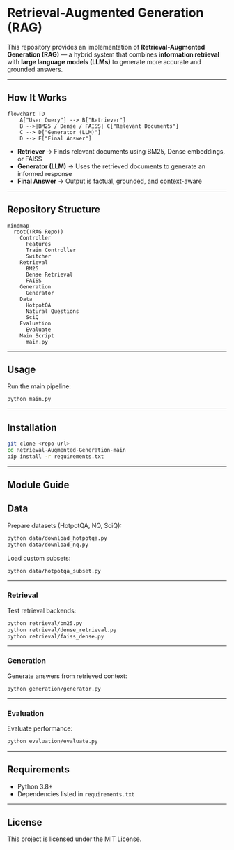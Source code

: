 
# Retrieval-Augmented Generation (RAG)

This repository provides an implementation of **Retrieval-Augmented Generation (RAG)** — a hybrid system that combines **information retrieval** with **large language models (LLMs)** to generate more accurate and grounded answers.

---

## How It Works

```mermaid
flowchart TD
    A["User Query"] --> B["Retriever"]
    B -->|BM25 / Dense / FAISS| C["Relevant Documents"]
    C --> D["Generator (LLM)"]
    D --> E["Final Answer"]
````

* **Retriever** → Finds relevant documents using BM25, Dense embeddings, or FAISS
* **Generator (LLM)** → Uses the retrieved documents to generate an informed response
* **Final Answer** → Output is factual, grounded, and context-aware

---

## Repository Structure

```mermaid
mindmap
  root((RAG Repo))
    Controller
      Features
      Train Controller
      Switcher
    Retrieval
      BM25
      Dense Retrieval
      FAISS
    Generation
      Generator
    Data
      HotpotQA
      Natural Questions
      SciQ
    Evaluation
      Evaluate
    Main Script
      main.py
```

---

## Usage

Run the main pipeline:

```bash
python main.py
```

---

## Installation

```bash
git clone <repo-url>
cd Retrieval-Augmented-Generation-main
pip install -r requirements.txt
```

---

## Module Guide

## Data

Prepare datasets (HotpotQA, NQ, SciQ):

```bash
python data/download_hotpotqa.py
python data/download_nq.py
```

Load custom subsets:

```bash
python data/hotpotqa_subset.py
```

---

### Retrieval

Test retrieval backends:

```bash
python retrieval/bm25.py
python retrieval/dense_retrieval.py
python retrieval/faiss_dense.py
```

---

### Generation

Generate answers from retrieved context:

```bash
python generation/generator.py
```

---

### Evaluation

Evaluate performance:

```bash
python evaluation/evaluate.py
```

---

## Requirements

* Python 3.8+
* Dependencies listed in `requirements.txt`

---

## License

This project is licensed under the MIT License.

